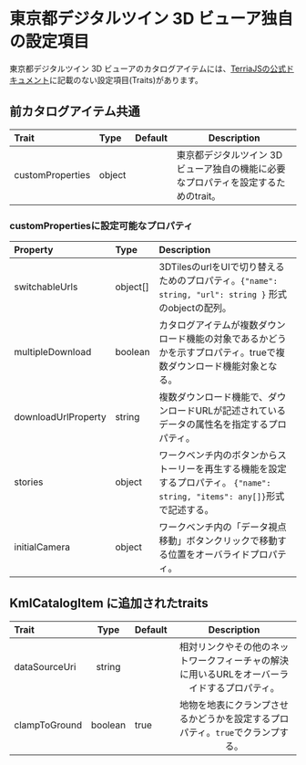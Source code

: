 # 東京都デジタルツイン 3D ビューア独自の設定項目

東京都デジタルツイン 3D ビューアのカタログアイテムには、[TerriaJSの公式ドキュメント](https://docs.terria.io/guide/)に記載のない設定項目(Traits)があります。

## 前カタログアイテム共通

| Trait            | Type   | Default | Description                                                                         |
| :--------------- | :----- | :------ | ----------------------------------------------------------------------------------- |
| customProperties | object |         | 東京都デジタルツイン 3D ビューア独自の機能に必要なプロパティを設定するためのtrait。 |

### customPropertiesに設定可能なプロパティ
| Property            | Type     | Description                                                                                                                 |
| :------------------ | :------- | :-------------------------------------------------------------------------------------------------------------------------- |
| switchableUrls      | object[] | 3DTilesのurlをUIで切り替えるためのプロパティ。`{"name": string, "url": string }` 形式のobjectの配列。                       |
| multipleDownload    | boolean  | カタログアイテムが複数ダウンロード機能の対象であるかどうかを示すプロパティ。trueで複数ダウンロード機能対象となる。          |
| downloadUrlProperty | string   | 複数ダウンロード機能で、ダウンロードURLが記述されているデータの属性名を指定するプロパティ。                                 |
| stories             | object   | ワークベンチ内のボタンからストーリーを再生する機能を設定するプロパティ。 `{"name": string, "items": any[]}`形式で記述する。 |
| initialCamera       | object   | ワークベンチ内の「データ視点移動」ボタンクリックで移動する位置をオーバライドプロパティ。                              |

## KmlCatalogItem に追加されたtraits
| Trait         |  Type   | Default |                                         Description                                         |
| :------------ | :-----: | :----- | :-----------------------------------------------------------------------------------------: |
| dataSourceUri | string  |         | 相対リンクやその他のネットワークフィーチャの解決に用いるURLをオーバーライドするプロパティ。 |
| clampToGround | boolean |  true   |       地物を地表にクランプさせるかどうかを設定するプロパティ。`true`でクランプする。        |







